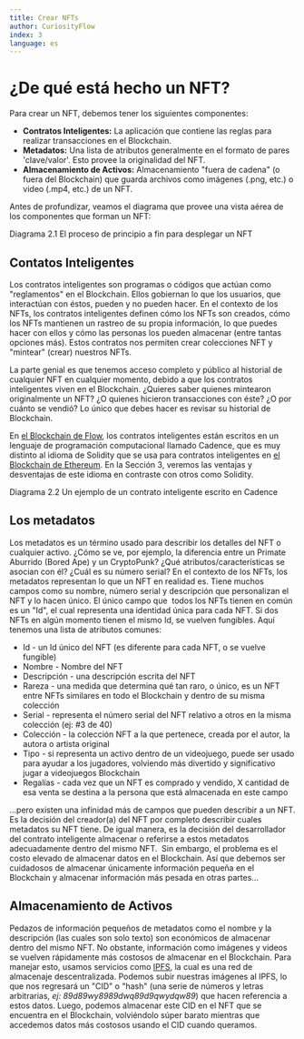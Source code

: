 ```yaml
---
title: Crear NFTs
author: CuriosityFlow
index: 3
language: es
---
```


# ¿De qué está hecho un NFT?

Para crear un NFT, debemos tener los siguientes componentes:

- **Contratos Inteligentes:** La aplicación que contiene las reglas para realizar transacciones en el Blockchain.
- **Metadatos:** Una lista de atributos generalmente en el formato de pares 'clave/valor'. Esto provee la originalidad del NFT.
- **Almacenamiento de Activos:** Almacenamiento "fuera de cadena" (o fuera del Blockchain) que guarda archivos como imágenes (.png, etc.) o video (.mp4, etc.) de un NFT.

Antes de profundizar, veamos el diagrama que provee una vista aérea de los componentes que forman un NFT:

Diagrama 2.1 El proceso de principio a fin para desplegar un NFT

## Contatos Inteligentes

Los contratos inteligentes son programas o códigos que actúan como "reglamentos" en el Blockchain. Ellos gobiernan lo que los usuarios, que interactúan con éstos, pueden y no pueden hacer. En el contexto de los NFTs, los contratos inteligentes definen cómo los NFTs son creados, cómo los NFTs mantienen un rastreo de su propia información, lo que puedes hacer con ellos y cómo las personas los pueden almacenar (entre tantas opciones más). Estos contratos nos permiten crear colecciones NFT y "mintear" (crear) nuestros NFTs.

La parte genial es que tenemos acceso completo y público al historial de cualquier NFT en cualquier momento, debido a que los contratos inteligentes viven en el Blockchain. ¿Quieres saber quienes mintearon originalmente un NFT? ¿O quienes hicieron transacciones con éste? ¿O por cuánto se vendió? Lo único que debes hacer es revisar su historial de Blockchain.

En [el Blockchain de Flow](http://onflow.org), los contratos inteligentes están escritos en un lenguaje de programación computacional llamado Cadence, que es muy distinto al idioma de Solidity que se usa para contratos inteligentes en [el Blockchain de Ethereum](https://ethereum.org/en/). En la Sección 3, veremos las ventajas y desventajas de este idioma en contraste con otros como Solidity.

Diagrama 2.2 Un ejemplo de un contrato inteligente escrito en Cadence

## Los metadatos

Los metadatos es un término usado para describir los detalles del NFT o cualquier activo. ¿Cómo se ve, por ejemplo, la diferencia entre un Primate Aburrido (Bored Ape) y un CryptoPunk? ¿Qué atributos/características se asocian con él? ¿Cuál es su número serial? En el contexto de los NFTs, los metadatos representan lo que un NFT en realidad es. Tiene muchos campos como su nombre, número serial y descripción que personalizan el NFT y lo hacen único. El único campo que  todos los NFTs tienen en común es un "Id", el cual representa una identidad única para cada NFT. Si dos NFTs en algún momento tienen el mismo Id, se vuelven fungibles. Aquí tenemos una lista de atributos comunes:

- Id - un Id único del NFT (es diferente para cada NFT, o se vuelve fungible)
- Nombre - Nombre del NFT
- Descripción - una descripción escrita del NFT
- Rareza - una medida que determina qué tan raro, o único, es un NFT entre NFTs similares en todo el Blockchain y dentro de su misma colección
- Serial - representa el número serial del NFT relativo a otros en la misma colección (ej: #3 de 40)
- Colección - la colección NFT a la que pertenece, creada por el autor, la autora o artista original
- Tipo - si representa un activo dentro de un videojuego, puede ser usado para ayudar a los jugadores, volviendo más divertido y significativo jugar a videojuegos Blockchain
- Regalías - cada vez que un NFT es comprado y vendido, X cantidad de esa venta se destina a la persona que está almacenada en este campo

...pero existen una infinidad más de campos que pueden describir a un NFT. Es la decisión del creador(a) del NFT por completo describir cuales metadatos su NFT tiene. De igual manera, es la decisión del desarrollador del contrato inteligente almacenar o referirse a estos metadatos adecuadamente dentro del mismo NFT.  Sin embargo, el problema es el costo elevado de almacenar datos en el Blockchain. Así que debemos ser cuidadosos de almacenar únicamente información pequeña en el Blockchain y almacenar información más pesada en otras partes...

## Almacenamiento de Activos

Pedazos de información pequeños de metadatos como el nombre y la descripción (las cuales son solo texto) son económicos de almacenar dentro del mismo NFT. No obstante, información como imágenes y videos se vuelven rápidamente más costosos de almacenar en el Blockchain. Para manejar esto, usamos servicios como [IPFS](https://ipfs.io/), la cual es una red de almacenaje descentralizada. Podemos subir nuestras imágenes al IPFS, lo que nos regresará un "CID" o "hash" (una serie de números y letras arbitrarias, _ej: 89d89wy8989dwq89d9qwydqw89_) que hacen referencia a estos datos. Luego, podemos almacenar este CID en el NFT que se encuentra en el Blockchain, volviéndolo súper barato mientras que accedemos datos más costosos usando el CID cuando queramos.

<Diagram name="Flujo de datos hacia/desde IPFS" number="2.4">
  <IpfsFlow/>
</Diagram>
